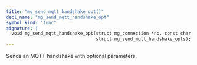 ```yaml
---
title: "mg_send_mqtt_handshake_opt()"
decl_name: "mg_send_mqtt_handshake_opt"
symbol_kind: "func"
signature: |
  void mg_send_mqtt_handshake_opt(struct mg_connection *nc, const char *client_id,
                                  struct mg_send_mqtt_handshake_opts);
---
```


Sends an MQTT handshake with optional parameters. 

